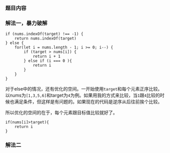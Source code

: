 ### 题目内容

### 解法一，暴力破解

```
if (nums.indexOf(target) !== -1) {
    return nums.indexOf(target)
} else {
    for(let i = nums.length - 1; i >= 0; i--) {
        if (target > nums[i]) {
            return i + 1
        } else if (i === 0 ){
            return i
        }
    }
}
```
对于else中的情况，还有优化的空间。一开始使用`target`和每个元素正序比较。以nums为`[1,3,5,6]`和target为`4`为例。如果用我的方式来比较，当`1`跟`4`比较的时候也满足条件，但这样是有问题的。如果现在的代码是逆序从后往前挨个比较。

所以优化的空间的在于，每个元素跟目标值比较就好了。
```
if(nums[i]>target){
    return i
}
```

### 解法二
